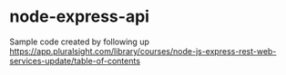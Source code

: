 # node-express-api

Sample code created by following up https://app.pluralsight.com/library/courses/node-js-express-rest-web-services-update/table-of-contents
